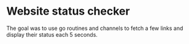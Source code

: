 # Website status checker

The goal was to use go routines and channels to fetch a few links and display their status each 5 seconds.
